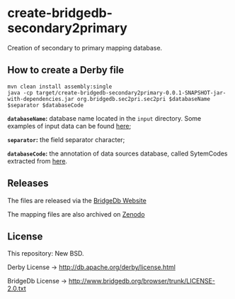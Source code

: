 # create-bridgedb-secondary2primary

Creation of secondary to primary mapping database.

How to create a Derby file
--------

```shell
mvn clean install assembly:single
java -cp target/create-bridgedb-secondary2primary-0.0.1-SNAPSHOT-jar-with-dependencies.jar org.bridgedb.sec2pri.sec2pri $databaseName $separator $databaseCode
```

**`databaseName`:** database name located in the `input` directory. Some examples of input data can be found [here](input/README.md);

**`separator`:** the field separator character;

**`databaseCode`:** the annotation of data sources database, called SytemCodes extracted from [here](https://bridgedb.github.io/pages/system-codes.html).

Releases
--------

The files are released via the [BridgeDb Website](http://www.bridgedb.org/mapping-databases)

The mapping files are also archived on [Zenodo]()

License
-------

This repository: New BSD.

Derby License -> http://db.apache.org/derby/license.html

BridgeDb License -> http://www.bridgedb.org/browser/trunk/LICENSE-2.0.txt

